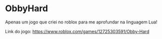 # ObbyHard
Apenas um jogo que criei no roblox para me aprofundar na linguagem Lua!

Link do jogo: https://www.roblox.com/games/12725303591/Obby-Hard
